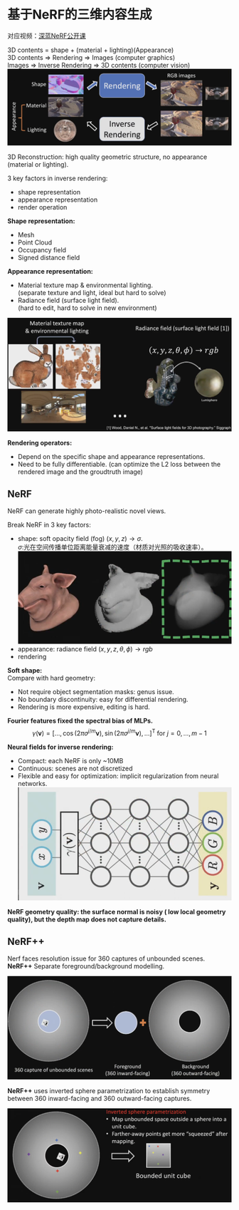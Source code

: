 # 基于NeRF的三维内容生成
对应视频：[深蓝NeRF公开课](https://www.shenlanxueyuan.com/course/504)

3D contents = shape + (material + lighting)(Appearance)  
3D contents => Rendering => Images (computer graphics)  
Images => Inverse Rendering => 3D contents (computer vision)
![](../Resources/基于NeRF的三维内容生成_img_1.png)

3D Reconstruction: high quality geometric structure, no appearance (material or lighting).

3 key factors in inverse rendering:
+ shape representation
+ appearance representation
+ render operation

**Shape representation:**
+ Mesh
+ Point Cloud
+ Occupancy field
+ Signed distance field

**Appearance representation:**
+ Material texture map & environmental lighting.   
  (separate texture and light, ideal but hard to solve)
+ Radiance field (surface light field).   
  (hard to edit, hard to solve in new environment)

![](../Resources/基于NeRF的三维内容生成_img_2.png)

**Rendering operators:**
+ Depend on the specific shape and appearance representations.
+ Need to be fully differentiable. (can optimize the L2 loss between the rendered image and the groudtruth image)

## NeRF
NeRF can generate highly photo-realistic novel views.

Break NeRF in 3 key factors:
+ shape: soft opacity field (fog) $(x,y,z)\rightarrow \sigma$.   
  $\sigma$:光在空间传播单位距离能量衰减的速度（材质对光照的吸收速率）。
  ![](../Resources/基于NeRF的三维内容生成_img_3.png)
+ appearance: radiance field $(x,y,z,\theta,\phi)\rightarrow rgb$
+ rendering

**Soft shape:**  
Compare with hard geometry:
+ Not require object segmentation masks: genus issue.
+ No boundary discontinuity: easy for differential rendering.
+ Rendering is more expensive, editing is hard.

**Fourier features fixed the spectral bias of MLPs.**
$$
\gamma(\mathbf{v})=\left[\ldots, \cos \left(2 \pi \sigma^{j / m} \mathbf{v}\right), \sin \left(2 \pi \sigma^{j / m} \mathbf{v}\right), \ldots\right]^{\mathrm{T}} \text { for } j=0, \ldots, m-1
$$

**Neural fields for inverse rendering:**
+ Compact: each NeRF is only ~10MB
+ Continuous: scenes are not discretized
+ Flexible and easy for optimization: implicit regularization from neural networks.
![](../Resources/基于NeRF的三维内容生成_img_4.png)

**NeRF geometry quality: the surface normal is noisy ( low local geometry quality), but the depth map does not capture details.**

## NeRF++
Nerf faces resolution issue for 360 captures of unbounded scenes.  
**NeRF++** Separate foreground/background modelling.

![](../Resources/基于NeRF的三维内容生成_img_5.png)

**NeRF++** uses inverted sphere parametrization to establish symmetry between 360 inward-facing and 360 outward-facing captures.

![](../Resources/基于NeRF的三维内容生成_img_6.png)



 